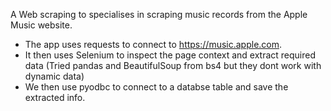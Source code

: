 A Web scraping to specialises in scraping music records from the Apple Music website.
* The app uses requests to connect to https://music.apple.com.
* It then uses Selenium to inspect the page context and extract required data (Tried pandas and BeautifulSoup from bs4 but they dont work with dynamic data)
* We then use pyodbc to connect to a databse table and save the extracted info.
